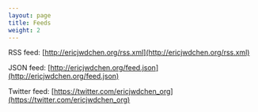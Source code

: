 ```yaml
---
layout: page
title: Feeds
weight: 2
---
```


RSS feed: [http://ericjwdchen.org/rss.xml](http://ericjwdchen.org/rss.xml)

JSON feed: [http://ericjwdchen.org/feed.json](http://ericjwdchen.org/feed.json)

Twitter feed: [https://twitter.com/ericjwdchen_org](https://twitter.com/ericjwdchen_org)
